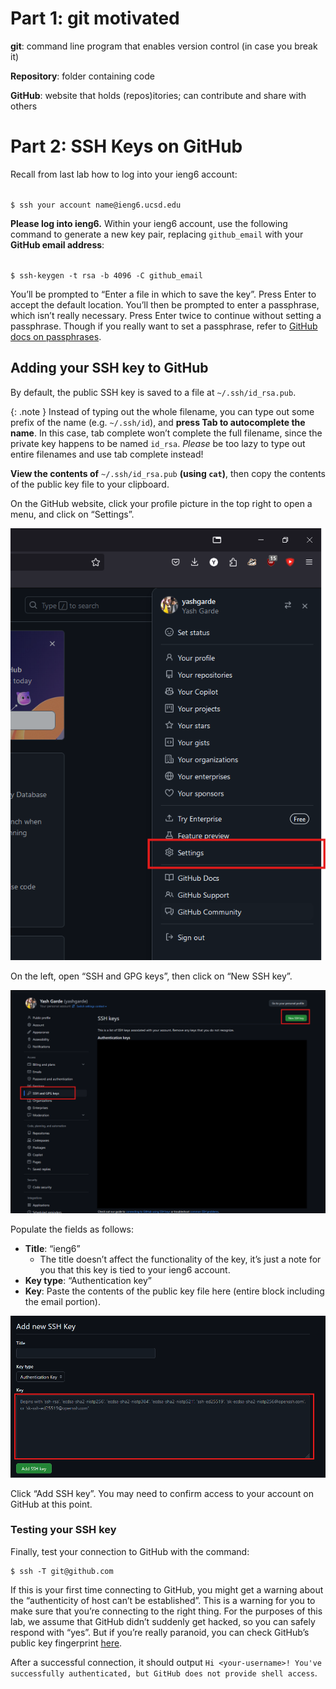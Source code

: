 # Part 1: git motivated
**git**: command line program that enables version control (in case you break it)

**Repository**: folder containing code

**GitHub**: website that holds (repos)itories; can contribute and share with others

# Part 2: SSH Keys on GitHub


 Recall from last lab how to log into your ieng6 account:

<code>
$ ssh <span class="code-replace-me" contenteditable>your account name</span>@ieng6.ucsd.edu
</code>

**Please log into ieng6.** Within your ieng6 account, use the following command to generate a new key pair, replacing `github_email` with your **GitHub email address**:

<code>
$ ssh-keygen -t rsa -b 4096 -C <span class="code-replace-me" contenteditable>github_email</span>
</code>

You’ll be prompted to “Enter a file in which to save the key”. Press Enter to accept the default location. You’ll then be prompted to enter a passphrase, which isn’t really necessary. Press Enter twice to continue without setting a passphrase. Though if you really want to set a passphrase, refer to [GitHub docs on passphrases](https://docs.github.com/en/authentication/connecting-to-github-with-ssh/working-with-ssh-key-passphrases).

## Adding your SSH key to GitHub

By default, the public SSH key is saved to a file at `~/.ssh/id_rsa.pub`.

{: .note }
Instead of typing out the whole filename, you can type out some prefix of the name (e.g. `~/.ssh/id`), and **press Tab to autocomplete the name**.
In this case, tab complete won’t complete the full filename, since the private key happens to be named `id_rsa`.
*Please* be too lazy to type out entire filenames and use tab complete instead\!


**View the contents of** `~/.ssh/id_rsa.pub` **(using `cat`)**, then copy the contents of the public key file to your clipboard.

On the GitHub website, click your profile picture in the top right to open a menu, and click on “Settings”.

![Click on Settings in your GitHub account menu](./assets/github_settings.png)

On the left, open “SSH and GPG keys”, then click on “New SSH key”.

![Go to "New SSH key"](./assets/github_ssh.png)

Populate the fields as follows:

* **Title**: “ieng6”
  * The title doesn’t affect the functionality of the key, it’s just a note for you that this key is tied to your ieng6 account.
* **Key type**: “Authentication key”
* **Key**: Paste the contents of the public key file here (entire block including the email portion).

![Go to the "Key" box](./assets/github_add_new_key.png)

Click “Add SSH key”. You may need to confirm access to your account on GitHub at this point.

### Testing your SSH key

Finally, test your connection to GitHub with the command:

```
$ ssh -T git@github.com
```

If this is your first time connecting to GitHub, you might get a warning about the “authenticity of host can’t be established”. This is a warning for you to make sure that you’re connecting to the right thing. For the purposes of this lab, we assume that GitHub didn’t suddenly get hacked, so you can safely respond with “yes”. But if you’re really paranoid, you can check GitHub’s public key fingerprint [here](https://docs.github.com/en/authentication/keeping-your-account-and-data-secure/githubs-ssh-key-fingerprints).

After a successful connection, it should output `Hi <your-username>! You've successfully authenticated, but GitHub does not provide shell access`.
